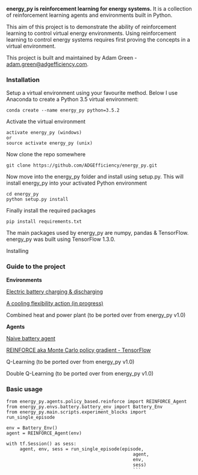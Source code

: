 **energy_py is reinforcement learning for energy systems.** It is a collection of reinforcement learning agents and environments built in Python.

This aim of this project is to demonstrate the ability of reinforcement learning to control virtual energy environments.  Using reinforcement learning to control energy systems requires first proving the concepts in a virtual environment.

This project is built and maintained by Adam Green - adam.green@adgefficiency.com.

### Installation
Setup a virtual environment using your favourite method. Below I use Anaconda to create a Python 3.5 virtual environment:
```
conda create --name energy_py python=3.5.2
```
Activate the virtual environment
```
activate energy_py (windows)
or
source activate energy_py (unix)
```
Now clone the repo somewhere
```
git clone https://github.com/ADGEfficiency/energy_py.git
```
Now move into the energy_py folder and install using setup.py.  This will install energy_py into your activated Python environment
```
cd energy_py
python setup.py install
```
Finally install the required packages
```
pip install requirements.txt
```
The main packages used by energy_py are numpy, pandas & TensorFlow.  energy_py was built using TensorFlow 1.3.0.

Installing

### Guide to the project

**Environments**

[Electric battery charging & discharging](https://github.com/ADGEfficiency/energy_py/tree/master/energy_py/envs/battery)

[A cooling flexibility action (in progress)](https://github.com/ADGEfficiency/energy_py/tree/master/energy_py/envs/precool)

Combined heat and power plant (to be ported over from energy_py v1.0)

**Agents**

[Naive battery agent](https://github.com/ADGEfficiency/energy_py/blob/master/energy_py/agents/naive/naive_battery.py)

[REINFORCE aka Monte Carlo policy gradient - TensorFlow](https://github.com/ADGEfficiency/energy_py/blob/master/energy_py/agents/policy_based/reinforce.py)

Q-Learning (to be ported over from energy_py v1.0)

Double Q-Learning (to be ported over from energy_py v1.0)

### Basic usage
```
from energy_py.agents.policy_based.reinforce import REINFORCE_Agent
from energy_py.envs.battery.battery_env import Battery_Env
from energy_py.main.scripts.experiment_blocks import run_single_episode

env = Battery_Env()
agent = REINFORCE_Agent(env)

with tf.Session() as sess:
     agent, env, sess = run_single_episode(episode,
                                               agent,
                                               env,
                                               sess)
                                               ```

